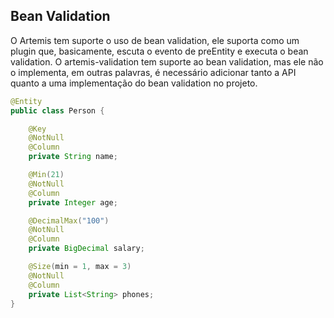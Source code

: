 ## Bean Validation

O Artemis tem suporte o uso de bean validation, ele suporta como um plugin que, basicamente, escuta o evento de preEntity e executa o bean validation. O artemis-validation tem suporte ao bean validation, mas ele não o implementa, em outras palavras, é necessário adicionar tanto a API quanto a uma implementação do bean validation no projeto.

```java
@Entity
public class Person {

    @Key
    @NotNull
    @Column
    private String name;

    @Min(21)
    @NotNull
    @Column
    private Integer age;

    @DecimalMax("100")
    @NotNull
    @Column
    private BigDecimal salary;

    @Size(min = 1, max = 3)
    @NotNull
    @Column
    private List<String> phones;
}
```



